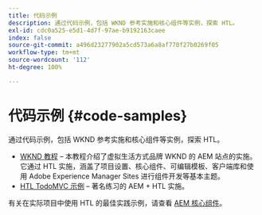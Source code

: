```yaml
---
title: 代码示例
description: 通过代码示例，包括 WKND 参考实施和核心组件等实例，探索 HTL。
exl-id: cdc0a525-e5d1-4d7f-97ae-b9192163caee
index: false
source-git-commit: a496d23277902a5cd573a6a8af770f27b0269f05
workflow-type: tm+mt
source-wordcount: '112'
ht-degree: 100%

---
```



# 代码示例 {#code-samples}

通过代码示例，包括 WKND 参考实施和核心组件等实例，探索 HTL。

* [WKND 教程](https://experienceleague.adobe.com/zh-hans/docs/experience-manager-learn/getting-started-wknd-tutorial-develop/overview) – 本教程介绍了虚拟生活方式品牌 WKND 的 AEM 站点的实施。 它通过 HTL 实施，涵盖了项目设置、核心组件、可编辑模板、客户端库和使用 Adobe Experience Manager Sites 进行组件开发等基本主题。
* [HTL TodoMVC 示例](https://github.com/Adobe-Marketing-Cloud/aem-htl-sample-todomvc) – 著名练习的 AEM + HTL 实施。

有关在实际项目中使用 HTL 的最佳实践示例，请查看 [AEM 核心组件](https://experienceleague.adobe.com/zh-hans/docs/experience-manager-core-components/using/introduction)。
